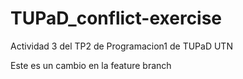 # TUPaD_conflict-exercise
Actividad 3 del TP2 de Programacion1 de TUPaD UTN

Este es un cambio en la feature branch